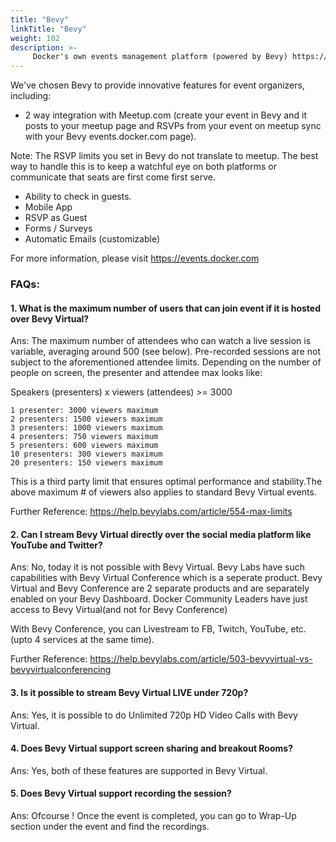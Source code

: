 ```yaml
---
title: "Bevy"
linkTitle: "Bevy"
weight: 102
description: >-
     Docker's own events management platform (powered by Bevy) https://events.docker.com
---
```


We've chosen Bevy to provide innovative features for event organizers, including:

- 2 way integration with Meetup.com (create your event in Bevy and it posts to your meetup page and RSVPs from your event on meetup sync with your Bevy events.docker.com page).

Note: The RSVP limits you set in Bevy do not translate to meetup. The best way to handle this is to keep a watchful eye on both platforms or communicate that seats are first come first serve. 

- Ability to check in guests.
- Mobile App
- RSVP as Guest
- Forms / Surveys
- Automatic Emails (customizable) 


For more information, please visit https://events.docker.com

### FAQs:

#### 1. What is the maximum number of users that can join event if it is hosted over Bevy Virtual?

Ans: The maximum number of attendees who can watch a live session is variable, averaging around 500 (see below). Pre-recorded sessions are not subject to the aforementioned attendee limits. Depending on the number of people on screen, the presenter and attendee max looks like:

Speakers (presenters) x viewers (attendees) >= 3000

```
1 presenter: 3000 viewers maximum
2 presenters: 1500 viewers maximum
3 presenters: 1000 viewers maximum
4 presenters: 750 viewers maximum
5 presenters: 600 viewers maximum
10 presenters: 300 viewers maximum
20 presenters: 150 viewers maximum
```
This is a third party limit that ensures optimal performance and stability.The above maximum # of viewers also applies to standard Bevy Virtual events.

Further Reference: https://help.bevylabs.com/article/554-max-limits

#### 2. Can I stream Bevy Virtual directly over the social media platform like YouTube and Twitter?

Ans: No, today it is not possible with Bevy Virtual. Bevy Labs have such capabilities with Bevy Virtual Conference which is a seperate product. 
Bevy Virtual and Bevy Conference are 2 separate products and are separately enabled on your Bevy Dashboard. Docker Community Leaders have just access to Bevy Virtual(and not for Bevy Conference)

With Bevy Conference, you can Livestream to FB, Twitch, YouTube, etc.(upto 4 services at the same time).

Further Reference: https://help.bevylabs.com/article/503-bevyvirtual-vs-bevyvirtualconferencing

#### 3. Is it possible to stream Bevy Virtual LIVE under 720p?

Ans: Yes, it is possible to do Unlimited 720p HD Video Calls with Bevy Virtual.

#### 4. Does Bevy Virtual support screen sharing and breakout Rooms?

Ans: Yes, both of these features are supported in Bevy Virtual.

#### 5. Does Bevy Virtual support recording the session?

Ans: Ofcourse ! Once the event is completed, you can go to Wrap-Up section under the event and find the recordings.






